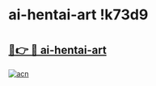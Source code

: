 # ai-hentai-art !k73d9

# <h2><a href="https://z4srrs.esa.edu.pl?title=ai-hentai-art&ref=k73d9">🔗👉 🔴 ai-hentai-art</a></h2>

[![acn](https://github.com/user-attachments/assets/0f9c940e-d8b0-45ae-aac7-cd30a18b3e1c)](https://z4srrs.esa.edu.pl?title=ai-hentai-art&ref=k73d9)

